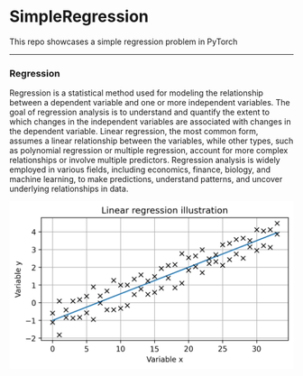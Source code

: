 # SimpleRegression
This repo showcases a simple regression problem in PyTorch

---
### Regression

Regression is a statistical method used for modeling the relationship between a 
dependent variable and one or more independent variables. The goal of regression 
analysis is to understand and quantify the extent to which changes in the 
independent variables are associated with changes in the dependent variable. 
Linear regression, the most common form, assumes a linear relationship between 
the variables, while other types, such as polynomial regression or multiple 
regression, account for more complex relationships or involve multiple predictors. 
Regression analysis is widely employed in various fields, including economics, 
finance, biology, and machine learning, to make predictions, understand patterns, 
and uncover underlying relationships in data.

![image](https://github.com/ABr-hub/SimpleRegression/blob/ecdc3f098b8d43d8b1320bf1734d5da63e6c1684/ressources/SampleRegression.png)
